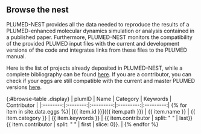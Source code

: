 Browse the nest
-----------------------------
PLUMED-NEST provides all the data needed to reproduce the results of a PLUMED-enhanced molecular dynamics simulation or analysis contained in a published paper. Furthermore, PLUMED-NEST monitors the compatibility of the provided PLUMED input files with the current and development versions of the code and integrates links from these files to the PLUMED manual.
  
Here is the list of projects already deposited in PLUMED-NEST, while a complete bibliography can be found [here](bibliography.md).
If you are a contributor, you can check if your eggs are still compatible with the current and master PLUMED versions [here](summary.md).

{:#browse-table .display}
| plumID | Name | Category | Keywords | Contributor |
|:--------:|:--------:|:---------:|:---------:|:---------:|
{% for item in site.data.eggs %}| [{{ item.id }}]({{ item.path }}) | {{ item.name }} | {{ item.category }} | {{ item.keywords }} | {{ item.contributor | split: " " | last}} {{ item.contributor | split: " " | first | slice: 0}}. |
{% endfor %}

<script>
$(document).ready(function() {
var table = $('#browse-table').DataTable({
  "dom": '<"search"f><"top"il>rt<"bottom"Bp><"clear">',
  language: { search: '', searchPlaceholder: "Search project..." },
  buttons: [
        'copy', 'excel', 'pdf'
  ],
  "order": [[ 0, "desc" ]]
  });
$('#browse-table-searchbar').keyup(function () {
  table.search( this.value ).draw();
  });
});
</script>
